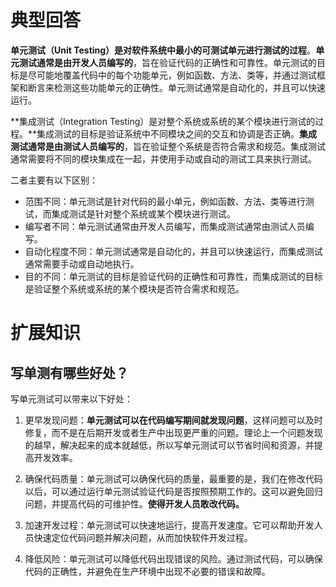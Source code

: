 # 典型回答


**单元测试（Unit Testing）是对软件系统中最小的可测试单元进行测试的过程**。**单元测试通常是由开发人员编写的**，旨在验证代码的正确性和可靠性。单元测试的目标是尽可能地覆盖代码中的每个功能单元，例如函数、方法、类等，并通过测试框架和断言来检测这些功能单元的正确性。单元测试通常是自动化的，并且可以快速运行。



**集成测试（Integration Testing）是对整个系统或系统的某个模块进行测试的过程。**集成测试的目标是验证系统中不同模块之间的交互和协调是否正确。**集成测试通常是由测试人员编写的**，旨在验证整个系统是否符合需求和规范。集成测试通常需要将不同的模块集成在一起，并使用手动或自动的测试工具来执行测试。



二者主要有以下区别：

+ 范围不同：单元测试是针对代码的最小单元，例如函数、方法、类等进行测试，而集成测试是针对整个系统或某个模块进行测试。
+ 编写者不同：单元测试通常由开发人员编写，而集成测试通常由测试人员编写。
+ 自动化程度不同：单元测试通常是自动化的，并且可以快速运行，而集成测试通常需要手动或自动地执行。
+ 目的不同：单元测试的目标是验证代码的正确性和可靠性，而集成测试的目标是验证整个系统或系统的某个模块是否符合需求和规范。



# 扩展知识


## 写单测有哪些好处？


写单元测试可以带来以下好处：

1. 更早发现问题：**单元测试可以在代码编写期间就发现问题**，这样问题可以及时修复，而不是在后期开发或者生产中出现更严重的问题。理论上一个问题发现的越早，解决起来的成本就越低，所以写单元测试可以节省时间和资源，并提高开发效率。



2. 确保代码质量：单元测试可以确保代码的质量，最重要的是，我们在修改代码以后，可以通过运行单元测试验证代码是否按照预期工作的。这可以避免回归问题，并提高代码的可维护性。**使得开发人员敢改代码。**



3. 加速开发过程：单元测试可以快速地运行，提高开发速度。它可以帮助开发人员快速定位代码问题并解决问题，从而加快软件开发过程。



4. 降低风险：单元测试可以降低代码出现错误的风险。通过测试代码，可以确保代码的正确性，并避免在生产环境中出现不必要的错误和故障。

